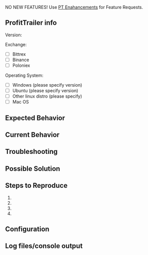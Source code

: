 <!--- Your issue may already be reported! Please search before creating one. -->
<!--- Talk to Discord Support Staff first if you are not certain this is a bug. -->

<!--- This ProfitTrailer issue tracker is **ONLY** used for reporting bugs. -->
NO NEW FEATURES! Use [PT Enahancements](https://github.com/taniman/profit-trailer-enhancements) for Feature Requests.

<!--- Provide a general summary of the issue in the Title above -->

## ProfitTrailer info
Version:

<!--- AFTER you submit you can then tick these boxes --> 
Exchange:
- [ ] Bittrex
- [ ] Binance
- [ ] Poloniex

<!--- AFTER you submit you can then tick these boxes --> 
Operating System:
- [ ] Windows (please specify version)
- [ ] Ubuntu (please specify version)
- [ ] Other linux distro (please specify)
- [ ] Mac OS

## Expected Behavior
<!--- Tell us what should happen -->

## Current Behavior
<!--- Tell us what you are doing, what happens and how often -->

## Troubleshooting
<!--- What have you tried to do to fix it? -->

## Possible Solution
<!--- Optional, do you have a possible fix/reason for the bug. -->

## Steps to Reproduce
<!--- If able, tell us how to reproduce this bug. -->
1.
2.
3.
4.

## Configuration
<!--- Many issues are caused by incorrect configurations -->
<!--- From the GUI please copy your PAIRS, DCA and INDICATORS settings -->
<!--- You can upload to https://pastebin.com/ or similar -->

## Log files/console output
<!--- Please provide your log file from ProfitTrailer/log or a complete screenshot -->
<!--- If possible rename/delete your current log and restart the -->
<!--- bot so we only get recent/relevant log information --> 



